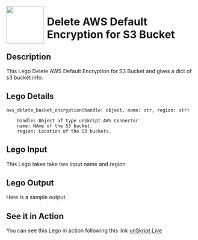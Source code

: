 [<img align="left" src="https://unskript.com/assets/favicon.png" width="100" height="100" style="padding-right: 5px">](https://unskript.com/assets/favicon.png) 
<h1>Delete AWS Default Encryption for S3 Bucket </h1>

## Description
This Lego Delete AWS Default Encryption for S3 Bucket and gives a dict of s3 bucket info.


## Lego Details

    aws_delete_bucket_encryption(handle: object, name: str, region: str)

        handle: Object of type unSkript AWS Connector
        name: NAme of the S3 bucket.
        region: Location of the S3 buckets.

## Lego Input
This Lego takes take two input name and region. 

## Lego Output
Here is a sample output.

## See it in Action

You can see this Lego in action following this link [unSkript Live](https://unskript.com)